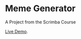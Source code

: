 
# Meme Generator

A Project from the Scrimba Course


[Live Demo](https://codesandbox.io/s/meme-generator-ksibt2).
